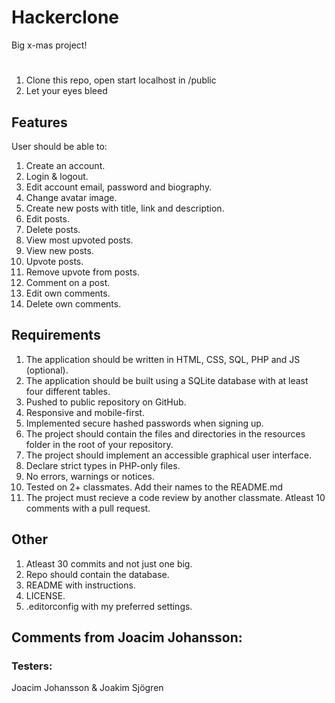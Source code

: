 # Hackerclone

Big x-mas project!

#

1. Clone this repo, open start localhost in /public
2. Let your eyes bleed

## Features

User should be able to:

1. Create an account.
2. Login & logout.
3. Edit account email, password and biography.
4. Change avatar image.
5. Create new posts with title, link and description.
6. Edit posts.
7. Delete posts.
8. View most upvoted posts.
9. View new posts.
10. Upvote posts.
11. Remove upvote from posts.
12. Comment on a post.
13. Edit own comments.
14. Delete own comments.

## Requirements

1. The application should be written in HTML, CSS, SQL, PHP and JS (optional).
2. The application should be built using a SQLite database with at least four different tables.
3. Pushed to public repository on GitHub.
4. Responsive and mobile-first.
5. Implemented secure hashed passwords when signing up.
6. The project should contain the files and directories in the resources folder in the root of your repository.
7. The project should implement an accessible graphical user interface.
8. Declare strict types in PHP-only files.
9. No errors, warnings or notices.
10. Tested on 2+ classmates. Add their names to the README.md
11. The project must recieve a code review by another classmate. Atleast 10 comments with a pull request.

## Other

1. Atleast 30 commits and not just one big.
2. Repo should contain the database.
3. README with instructions.
4. LICENSE.
5. .editorconfig with my preferred settings.

## Comments from Joacim Johansson:

### Testers:

Joacim Johansson & Joakim Sjögren
